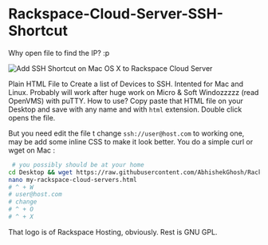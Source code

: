 Rackspace-Cloud-Server-SSH-Shortcut
===================================

Why open file to find the IP? :p

![Add SSH Shortcut on Mac OS X to Rackspace Cloud Server](https://thecustomizewindows.com/wp-content/uploads/2014/10/Add-SSH-Shortcut-on-Mac-OS-X-to-Rackspace-Cloud-Server.png)

Plain HTML File to Create a list of Devices to SSH. Intented for Mac and Linux. Probably will work after huge work on Micro & Soft Windozzzzz (read OpenVMS) with puTTY. How to use? Copy paste that HTML file on your Desktop and save with any name and with `html` extension. Double click opens the file.

But you need edit the file t change `ssh://user@host.com` to working one, may be add some inline CSS to make it look better. You do a simple curl or wget on Mac :

```sh
 # you possibly should be at your home 
cd Desktop && wget https://raw.githubusercontent.com/AbhishekGhosh/Rackspace-Cloud-Server-SSH-Shortcut/master/my-rackspace-cloud-servers.html
nano my-rackspace-cloud-servers.html
# ^ + W
# user@host.com
# change
# ^ + O
# ^ + X
```

That logo is of Rackspace Hosting, obviously. Rest is GNU GPL.
